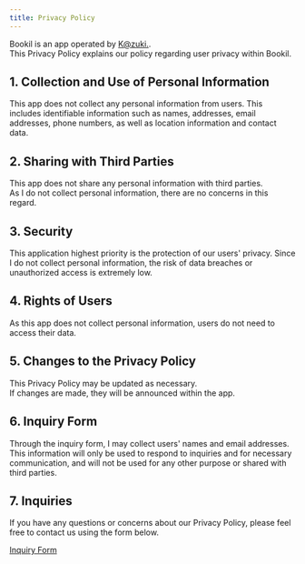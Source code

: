 ```yaml
---
title: Privacy Policy
---
```


Bookil is an app operated by [K@zuki.](//zuki.dev).  
This Privacy Policy explains our policy regarding user privacy within Bookil.

## 1. Collection and Use of Personal Information

This app does not collect any personal information from users.
This includes identifiable information such as names, addresses, email addresses, phone numbers, as well as location information and contact data.

## 2. Sharing with Third Parties

This app does not share any personal information with third parties.  
As I do not collect personal information, there are no concerns in this regard.

## 3. Security

This application highest priority is the protection of our users' privacy.
Since I do not collect personal information, the risk of data breaches or unauthorized access is extremely low.

## 4. Rights of Users

As this app does not collect personal information, users do not need to access their data.

## 5. Changes to the Privacy Policy

This Privacy Policy may be updated as necessary.  
If changes are made, they will be announced within the app.

## 6. Inquiry Form

Through the inquiry form, I may collect users' names and email addresses.  
This information will only be used to respond to inquiries and for necessary communication, and will not be used for any other purpose or shared with third parties.

## 7. Inquiries

If you have any questions or concerns about our Privacy Policy, please feel free to contact us using the form below.

[Inquiry Form](//forms.gle/kW96TFTuhtBe2J4B6)
